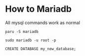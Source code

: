 # How to Mariadb
All mysql commands work as normal

`paru -S mariadb`

`sudo mariadb -u root -p`

`CREATE DATABASE my_new_database;`
